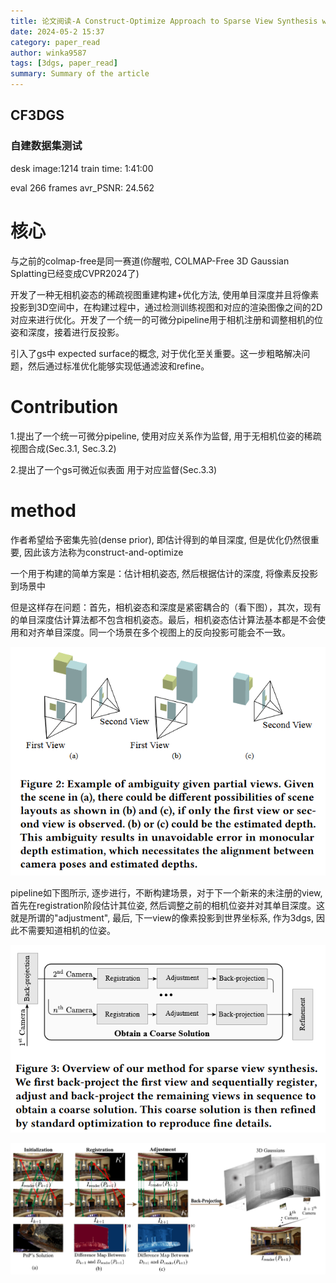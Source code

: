 ```yaml
---
title: 论文阅读-A Construct-Optimize Approach to Sparse View Synthesis without Camera Pose
date: 2024-05-2 15:37
category: paper_read
author: winka9587
tags: [3dgs, paper_read]
summary: Summary of the article
---
```


## CF3DGS

### 自建数据集测试

desk 
image:1214 
train time: 1:41:00

eval 266 frames
avr_PSNR: 24.562



# 核心
与之前的colmap-free是同一赛道(你醒啦, COLMAP-Free 3D Gaussian Splatting已经变成CVPR2024了)

开发了一种无相机姿态的稀疏视图重建构建+优化方法, 使用单目深度并且将像素投影到3D空间中，在构建过程中，通过检测训练视图和对应的渲染图像之间的2D对应来进行优化。开发了一个统一的可微分pipeline用于相机注册和调整相机的位姿和深度，接着进行反投影。

引入了gs中 expected surface的概念, 对于优化至关重要。这一步粗略解决问题，然后通过标准优化能够实现低通滤波和refine。

# Contribution

1.提出了一个统一可微分pipeline, 使用对应关系作为监督, 用于无相机位姿的稀疏视图合成(Sec.3.1, Sec.3.2)

2.提出了一个gs可微近似表面 用于对应监督(Sec.3.3)


# method

作者希望给予密集先验(dense prior), 即估计得到的单目深度, 但是优化仍然很重要, 因此该方法称为construct-and-optimize

一个用于构建的简单方案是：估计相机姿态, 然后根据估计的深度, 将像素反投影到场景中

但是这样存在问题：首先，相机姿态和深度是紧密耦合的（看下图），其次，现有的单目深度估计算法都不包含相机姿态。最后，相机姿态估计算法基本都是不会使用和对齐单目深度。同一个场景在多个视图上的反向投影可能会不一致。

![](/assets/img/2024-05-11-15-59-07.png)

pipeline如下图所示, 逐步进行，不断构建场景，对于下一个新来的未注册的view, 首先在registration阶段估计其位姿, 然后调整之前的相机位姿并对其单目深度。这就是所谓的"adjustment", 最后, 下一view的像素投影到世界坐标系, 作为3dgs, 因此不需要知道相机的位姿。

![](/assets/img/2024-05-11-15-57-32.png)

![](/assets/img/2024-05-13-14-29-28.png)